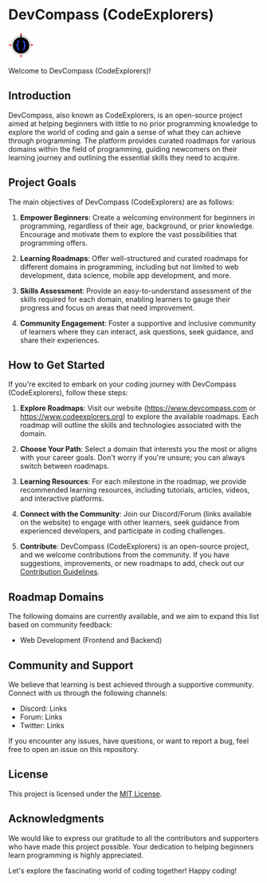 
# DevCompass (CodeExplorers)

![DevCompass Logo](./logo-1.png) <!-- Replace with your logo URL -->

Welcome to DevCompass (CodeExplorers)!

## Introduction

DevCompass, also known as CodeExplorers, is an open-source project aimed at helping beginners with little to no prior programming knowledge to explore the world of coding and gain a sense of what they can achieve through programming. The platform provides curated roadmaps for various domains within the field of programming, guiding newcomers on their learning journey and outlining the essential skills they need to acquire.

## Project Goals

The main objectives of DevCompass (CodeExplorers) are as follows:

1. **Empower Beginners**: Create a welcoming environment for beginners in programming, regardless of their age, background, or prior knowledge. Encourage and motivate them to explore the vast possibilities that programming offers.

2. **Learning Roadmaps**: Offer well-structured and curated roadmaps for different domains in programming, including but not limited to web development, data science, mobile app development, and more.

3. **Skills Assessment**: Provide an easy-to-understand assessment of the skills required for each domain, enabling learners to gauge their progress and focus on areas that need improvement.

4. **Community Engagement**: Foster a supportive and inclusive community of learners where they can interact, ask questions, seek guidance, and share their experiences.

## How to Get Started

If you're excited to embark on your coding journey with DevCompass (CodeExplorers), follow these steps:

1. **Explore Roadmaps**: Visit our website (https://www.devcompass.com or https://www.codeexplorers.org) to explore the available roadmaps. Each roadmap will outline the skills and technologies associated with the domain.

2. **Choose Your Path**: Select a domain that interests you the most or aligns with your career goals. Don't worry if you're unsure; you can always switch between roadmaps.

3. **Learning Resources**: For each milestone in the roadmap, we provide recommended learning resources, including tutorials, articles, videos, and interactive platforms.

4. **Connect with the Community**: Join our Discord/Forum (links available on the website) to engage with other learners, seek guidance from experienced developers, and participate in coding challenges.

5. **Contribute**: DevCompass (CodeExplorers) is an open-source project, and we welcome contributions from the community. If you have suggestions, improvements, or new roadmaps to add, check out our [Contribution Guidelines](CONTRIBUTING.md).

## Roadmap Domains

The following domains are currently available, and we aim to expand this list based on community feedback:

- Web Development (Frontend and Backend)

## Community and Support

We believe that learning is best achieved through a supportive community. Connect with us through the following channels:

- Discord: Links
- Forum: Links
- Twitter: Links

If you encounter any issues, have questions, or want to report a bug, feel free to open an issue on this repository.

## License

This project is licensed under the [MIT License](LICENSE).

## Acknowledgments

We would like to express our gratitude to all the contributors and supporters who have made this project possible. Your dedication to helping beginners learn programming is highly appreciated.

Let's explore the fascinating world of coding together! Happy coding!


